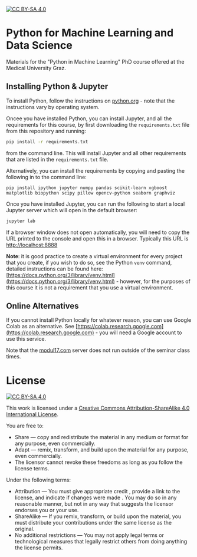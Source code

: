 [![CC BY-SA 4.0][cc-by-sa-shield]][cc-by-sa] 

# Python for Machine Learning and Data Science

Materials for the "Python in Machine Learning" PhD course offered at the Medical University Graz.

## Installing Python & Jupyter

To install Python, follow the instructions on [python.org](https://python.org) - note that the instructions vary by operating system. 

Oncee you have installed Python, you can install Jupyter, and all the requirements for this course, by first downloading the `requirements.txt` file from this repository and running:

```sh
pip install -r requirements.txt
```

from the command line. This will install Jupyter and all other requirements that are listed in the `requirements.txt` file.

Alternatively, you can install the requirements by copying and pasting the following in to the command line:

```
pip install ipython jupyter numpy pandas scikit-learn xgboost matplotlib biopython scipy pillow opencv-python seaborn graphviz
```

Once you have installed Jupyter, you can run the following to start a local Jupyter server which will open in the default browser:

```sh
jupyter lab
```

If a browser window does not open automatically, you will need to copy the URL printed to the console and open this in a browser. Typically this URL is [http://localhost:8888](http://localhost:8888)

**Note**: it is good practice to create a virtual environment for every project that you create, if you wish to do so, see the Python `venv` command, detailed instructions can be found here: [https://docs.python.org/3/library/venv.html](https://docs.python.org/3/library/venv.html) - however, for the purposes of this course it is not a requirement that you use a virtual environment.

## Online Alternatives

If you cannot install Python locally for whatever reason, you can use Google Colab as an alternative. See [https://colab.research.google.com](https://colab.research.google.com) - you will need a Google account to use this service.

Note that the [modul17.com](https://modul17.com) server does not run outside of the seminar class times.

# License

[![CC BY-SA 4.0][cc-by-sa-image]][cc-by-sa]

[cc-by-sa]: http://creativecommons.org/licenses/by-sa/4.0/
[cc-by-sa-image]: https://licensebuttons.net/l/by-sa/4.0/88x31.png
[cc-by-sa-shield]: https://img.shields.io/badge/License-CC%20BY--SA%204.0-lightgrey.svg

This work is licensed under a
[Creative Commons Attribution-ShareAlike 4.0 International License][cc-by-sa].

You are free to:

- Share — copy and redistribute the material in any medium or format for any purpose, even commercially.
- Adapt — remix, transform, and build upon the material for any purpose, even commercially.
- The licensor cannot revoke these freedoms as long as you follow the license terms.

Under the following terms:

- Attribution — You must give appropriate credit , provide a link to the license, and indicate if changes were made . You may do so in any reasonable manner, but not in any way that suggests the licensor endorses you or your use.
- ShareAlike — If you remix, transform, or build upon the material, you must distribute your contributions under the same license as the original.
- No additional restrictions — You may not apply legal terms or technological measures that legally restrict others from doing anything the license permits.
